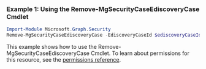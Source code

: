 ### Example 1: Using the Remove-MgSecurityCaseEdiscoveryCase Cmdlet
```powershell
Import-Module Microsoft.Graph.Security
Remove-MgSecurityCaseEdiscoveryCase -EdiscoveryCaseId $ediscoveryCaseId
```
This example shows how to use the Remove-MgSecurityCaseEdiscoveryCase Cmdlet.
To learn about permissions for this resource, see the [permissions reference](/graph/permissions-reference).
